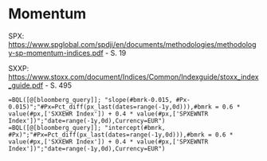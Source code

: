 # Momentum

SPX: https://www.spglobal.com/spdji/en/documents/methodologies/methodology-sp-momentum-indices.pdf - S. 19

SXXP: https://www.stoxx.com/document/Indices/Common/Indexguide/stoxx_index_guide.pdf - S. 495


```
=BQL([@[bloomberg_query]]; "slope(#bmrk-0.015, #Px-0.015)";"#Px=Pct_diff(px_last(dates=range(-1y,0d))),#bmrk = 0.6 * value(#px,['SXXEWR Index']) + 0.4 * value(#px,['SPXEWNTR Index'])";"date=range(-1y,0d),Currency=EUR")
=BQL([@[bloomberg_query]]; "intercept(#bmrk, #Px)";"#Px=Pct_diff(px_last(dates=range(-1y,0d))),#bmrk = 0.6 * value(#px,['SXXEWR Index']) + 0.4 * value(#px,['SPXEWNTR Index'])";"date=range(-1y,0d),Currency=EUR")
```